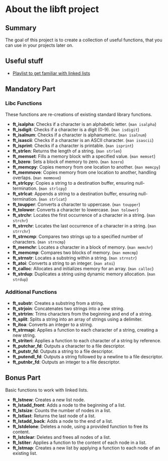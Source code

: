 # About the libft project

## Summary
The goal of this project is to create a collection of useful functions, that you can use in your projects later on.

## Useful stuff
- [Playlist to get familiar with linked lists](https://youtube.com/playlist?list=PLfqABt5AS4FmXeWuuNDS3XGENJO1VYGxl&si=ikrLdNy9fU9_zIVJ)

## Mandatory Part

### Libc Functions
These functions are re-creations of existing standard library functions.

- **ft_isalpha**: Checks if a character is an alphabetic letter. (`man isalpha`)
- **ft_isdigit**: Checks if a character is a digit (0-9). (`man isdigit`)
- **ft_isalnum**: Checks if a character is alphanumeric. (`man isalnum`)
- **ft_isascii**: Checks if a character is an ASCII character. (`man isascii`)
- **ft_isprint**: Checks if a character is printable. (`man isprint`)
- **ft_strlen**: Returns the length of a string. (`man strlen`)
- **ft_memset**: Fills a memory block with a specified value. (`man memset`)
- **ft_bzero**: Sets a block of memory to zero. (`man bzero`)
- **ft_memcpy**: Copies memory from one location to another. (`man memcpy`)
- **ft_memmove**: Copies memory from one location to another, handling overlaps. (`man memmove`)
- **ft_strlcpy**: Copies a string to a destination buffer, ensuring null-termination. (`man strlcpy`)
- **ft_strlcat**: Appends a string to a destination buffer, ensuring null-termination. (`man strlcat`)
- **ft_toupper**: Converts a character to uppercase. (`man toupper`)
- **ft_tolower**: Converts a character to lowercase. (`man tolower`)
- **ft_strchr**: Locates the first occurrence of a character in a string. (`man strchr`)
- **ft_strrchr**: Locates the last occurrence of a character in a string. (`man strrchr`)
- **ft_strncmp**: Compares two strings up to a specified number of characters. (`man strncmp`)
- **ft_memchr**: Locates a character in a block of memory. (`man memchr`)
- **ft_memcmp**: Compares two blocks of memory. (`man memcmp`)
- **ft_strnstr**: Locates a substring within a string. (`man strnstr`)
- **ft_atoi**: Converts a string to an integer. (`man atoi`)
- **ft_calloc**: Allocates and initializes memory for an array. (`man calloc`)
- **ft_strdup**: Duplicates a string using dynamic memory allocation. (`man strdup`)

### Additional Functions

- **ft_substr**: Creates a substring from a string.
- **ft_strjoin**: Concatenates two strings into a new string.
- **ft_strtrim**: Trims characters from the beginning and end of a string.
- **ft_split**: Splits a string into an array of strings using a delimiter.
- **ft_itoa**: Converts an integer to a string.
- **ft_strmapi**: Applies a function to each character of a string, creating a new string.
- **ft_striteri**: Applies a function to each character of a string by reference.
- **ft_putchar_fd**: Outputs a character to a file descriptor.
- **ft_putstr_fd**: Outputs a string to a file descriptor.
- **ft_putendl_fd**: Outputs a string followed by a newline to a file descriptor.
- **ft_putnbr_fd**: Outputs an integer to a file descriptor.

## Bonus Part

Basic functions to work with linked lists.

- **ft_lstnew**: Creates a new list node.
- **ft_lstadd_front**: Adds a node to the beginning of a list.
- **ft_lstsize**: Counts the number of nodes in a list.
- **ft_lstlast**: Returns the last node of a list.
- **ft_lstadd_back**: Adds a node to the end of a list.
- **ft_lstdelone**: Deletes a node, using a provided function to free its content.
- **ft_lstclear**: Deletes and frees all nodes of a list.
- **ft_lstiter**: Applies a function to the content of each node in a list.
- **ft_lstmap**: Creates a new list by applying a function to each node of an existing list.
